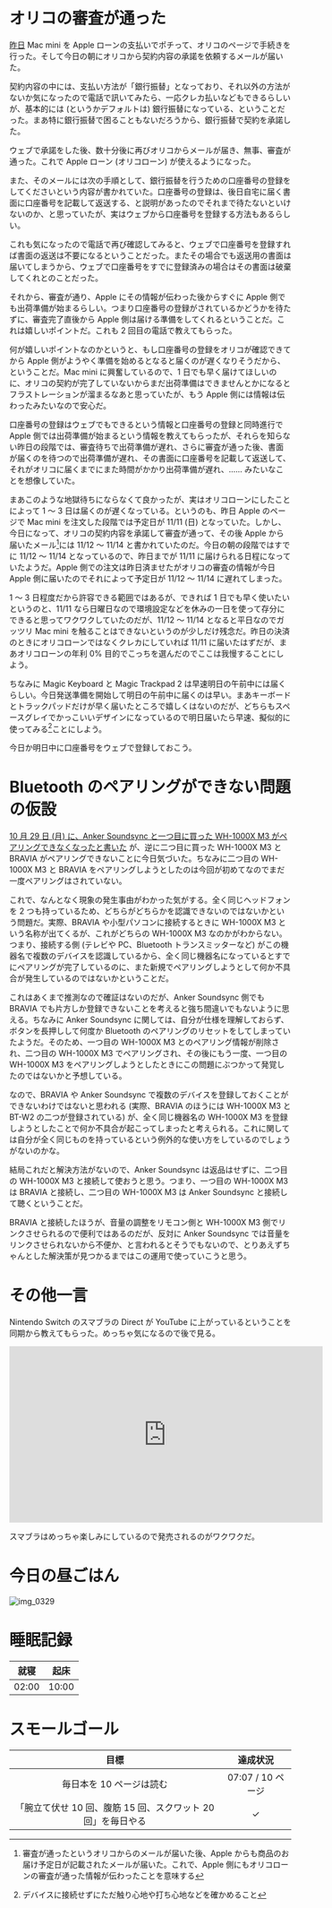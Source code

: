 # オリコの審査が通った
[昨日](/2018/11/01) Mac mini を Apple ローンの支払いでポチって、オリコのページで手続きを行った。そして今日の朝にオリコから契約内容の承諾を依頼するメールが届いた。

契約内容の中には、支払い方法が「銀行振替」となっており、それ以外の方法がないか気になったので電話で訊いてみたら、一応クレカ払いなどもできるらしいが、基本的には (というかデフォルトは) 銀行振替になっている、ということだった。まあ特に銀行振替で困ることもないだろうから、銀行振替で契約を承諾した。

ウェブで承諾をした後、数十分後に再びオリコからメールが届き、無事、審査が通った。これで Apple ローン (オリコローン) が使えるようになった。

また、そのメールには次の手順として、銀行振替を行うための口座番号の登録をしてくださいという内容が書かれていた。口座番号の登録は、後日自宅に届く書面に口座番号を記載して返送する、と説明があったのでそれまで待たないといけないのか、と思っていたが、実はウェブから口座番号を登録する方法もあるらしい。

これも気になったので電話で再び確認してみると、ウェブで口座番号を登録すれば書面の返送は不要になるということだった。またその場合でも返送用の書面は届いてしまうから、ウェブで口座番号をすでに登録済みの場合はその書面は破棄してくれとのことだった。

それから、審査が通り、Apple にその情報が伝わった後からすぐに Apple 側でも出荷準備が始まるらしい。つまり口座番号の登録がされているかどうかを待たずに、審査完了直後から Apple 側は届ける準備をしてくれるということだ。これは嬉しいポイントだ。これも 2 回目の電話で教えてもらった。

何が嬉しいポイントなのかというと、もし口座番号の登録をオリコが確認できてから Apple 側がようやく準備を始めるとなると届くのが遅くなりそうだから、ということだ。Mac mini に興奮しているので、1 日でも早く届けてほしいのに、オリコの契約が完了していないからまだ出荷準備はできませんとかになるとフラストレーションが溜まるなあと思っていたが、もう Apple 側には情報は伝わったみたいなので安心だ。

口座番号の登録はウェブでもできるという情報と口座番号の登録と同時進行で Apple 側では出荷準備が始まるという情報を教えてもらったが、それらを知らない昨日の段階では、審査待ちで出荷準備が遅れ、さらに審査が通った後、書面が届くのを待つので出荷準備が遅れ、その書面に口座番号を記載して返送して、それがオリコに届くまでにまた時間がかかり出荷準備が遅れ、...... みたいなことを想像していた。

まあこのような地獄待ちにならなくて良かったが、実はオリコローンにしたことによって 1 〜 3 日は届くのが遅くなっている。というのも、昨日 Apple のページで Mac mini を注文した段階では予定日が 11/11 (日) となっていた。しかし、今日になって、オリコの契約内容を承諾して審査が通って、その後 Apple から届いたメール[^mail-from-apple]には 11/12 〜 11/14 と書かれていたのだ。今日の朝の段階ではすでに 11/12 〜 11/14 となっているので、昨日までが 11/11 に届けられる日程になっていたようだ。Apple 側での注文は昨日済ませたがオリコの審査の情報が今日 Apple 側に届いたのでそれによって予定日が 11/12 〜 11/14 に遅れてしまった。

[^mail-from-apple]: 審査が通ったというオリコからのメールが届いた後、Apple からも商品のお届け予定日が記載されたメールが届いた。これで、Apple 側にもオリコローンの審査が通った情報が伝わったことを意味する

1 〜 3 日程度だから許容できる範囲ではあるが、できれば 1 日でも早く使いたいというのと、11/11 なら日曜日なので環境設定などを休みの一日を使って存分にできると思ってワクワクしていたのだが、11/12 〜 11/14 となると平日なのでガッツリ Mac mini を触ることはできないというのが少しだけ残念だ。昨日の決済のときにオリコローンではなくクレカにしていれば 11/11 に届いたはずだが、まあオリコローンの年利 0% 目的でこっちを選んだのでここは我慢することにしよう。

ちなみに Magic Keyboard と Magic Trackpad 2 は早速明日の午前中には届くらしい。今日発送準備を開始して明日の午前中に届くのは早い。まあキーボードとトラックパッドだけが早く届いたところで嬉しくはないのだが、どちらもスペースグレイでかっこいいデザインになっているので明日届いたら早速、擬似的に使ってみる[^pseudoly-use]ことにしよう。

[^pseudoly-use]: デバイスに接続せずにただ触り心地や打ち心地などを確かめること

今日か明日中に口座番号をウェブで登録しておこう。

# Bluetooth のペアリングができない問題の仮設
[10 月 29 日 (月) に、Anker Soundsync と一つ目に買った WH-1000X M3 がペアリングできなくなったと書いた](https://diary.noraworld.com/2018/10/29#bluetooth-%E3%81%AE%E3%83%9A%E3%82%A2%E3%83%AA%E3%83%B3%E3%82%B0%E3%81%8C%E3%81%A7%E3%81%8D%E3%81%AA%E3%81%84%E5%95%8F%E9%A1%8C) が、逆に二つ目に買った WH-1000X M3 と BRAVIA がペアリングできないことに今日気づいた。ちなみに二つ目の WH-1000X M3 と BRAVIA をペアリングしようとしたのは今回が初めてなのでまだ一度ペアリングはされていない。

これで、なんとなく現象の発生事由がわかった気がする。全く同じヘッドフォンを 2 つも持っているため、どちらがどちらかを認識できないのではないかという問題だ。実際、BRAVIA や小型パソコンに接続するときに WH-1000X M3 という名称が出てくるが、これがどちらの WH-1000X M3 なのかがわからない。つまり、接続する側 (テレビや PC、Bluetooth トランスミッターなど) がこの機器名で複数のデバイスを認識しているから、全く同じ機器名になっているとすでにペアリングが完了しているのに、また新規でペアリングしようとして何か不具合が発生しているのではないかということだ。

これはあくまで推測なので確証はないのだが、Anker Soundsync 側でも BRAVIA でも片方しか登録できないことを考えると強ち間違いでもないように思える。ちなみに Anker Soundsync に関しては、自分が仕様を理解しておらず、ボタンを長押しして何度か Bluetooth のペアリングのリセットをしてしまっていたようだ。そのため、一つ目の WH-1000X M3 とのペアリング情報が削除され、二つ目の WH-1000X M3 でペアリングされ、その後にもう一度、一つ目の WH-1000X M3 をペアリングしようとしたときにこの問題にぶつかって発覚したのではないかと予想している。

なので、BRAVIA や Anker Soundsync で複数のデバイスを登録しておくことができないわけではないと思われる (実際、BRAVIA のほうには WH-1000X M3 と BT-W2 の二つが登録されている) が、全く同じ機器名の WH-1000X M3 を登録しようとしたことで何か不具合が起こってしまったと考えられる。これに関しては自分が全く同じものを持っているという例外的な使い方をしているのでしょうがないのかな。

結局これだと解決方法がないので、Anker Soundsync は返品はせずに、二つ目の WH-1000X M3 と接続して使おうと思う。つまり、一つ目の WH-1000X M3 は BRAVIA と接続し、二つ目の WH-1000X M3 は Anker Soundsync と接続して聴くということだ。

BRAVIA と接続したほうが、音量の調整をリモコン側と WH-1000X M3 側でリンクさせられるので便利ではあるのだが、反対に Anker Soundsync では音量をリンクさせられないから不便か、と言われるとそうでもないので、とりあえずちゃんとした解決策が見つかるまではこの運用で使っていこうと思う。

# その他一言
Nintendo Switch のスマブラの Direct が YouTube に上がっているということを同期から教えてもらった。めっちゃ気になるので後で見る。

<iframe width="560" height="315" src="https://www.youtube-nocookie.com/embed/JBqz5vGmMAQ" frameborder="0" allow="accelerometer; autoplay; encrypted-media; gyroscope; picture-in-picture" allowfullscreen></iframe>

スマブラはめっちゃ楽しみにしているので発売されるのがワクワクだ。

# 今日の昼ごはん
![img_0329](https://noraworld.github.io/box-bulbasaur/2018/11/img_0329.jpg)

# 睡眠記録
| 就寝 | 起床 |
|:---:|:---:|
| 02:00 | 10:00 |

# スモールゴール
| 目標 | 達成状況 |
|:---:|:---:|
| 毎日本を 10 ページは読む | 07:07 / 10 ページ |
| 「腕立て伏せ 10 回、腹筋 15 回、スクワット 20 回」を毎日やる | ✓ |
